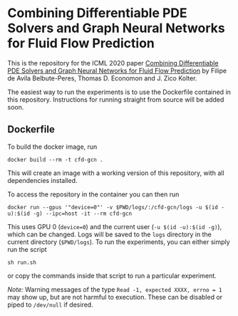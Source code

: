 # Combining Differentiable PDE Solvers and Graph Neural Networks for Fluid Flow Prediction


This is the repository for the ICML 2020 paper [Combining Differentiable PDE Solvers and Graph Neural Networks for Fluid Flow Prediction](https://arxiv.org/abs/2007.04439) by Filipe de Avila Belbute-Peres, Thomas D. Economon and J. Zico Kolter.

The easiest way to run the experiments is to use the Dockerfile contained in this repository.  Instructions for running straight from source will be added soon.

## Dockerfile

To build the docker image, run
```
docker build --rm -t cfd-gcn .
```
This will create an image with a working version of this repository, with all dependencies installed.

To access the repository in the container you can then run
```
docker run --gpus '"device=0"' -v $PWD/logs/:/cfd-gcn/logs -u $(id -u):$(id -g) --ipc=host -it --rm cfd-gcn
```
This uses GPU 0 (`device=0`) and the current user (`-u $(id -u):$(id -g)`), which can be changed. 
Logs will be saved to the `logs` directory in the current directory (`$PWD/logs`).
To run the experiments, you can either simply run the script
```
sh run.sh
```
or copy the commands inside that script to run a particular experiment.

*Note:* Warning messages of the type `Read -1, expected XXXX, errno = 1` may show up, but are not harmful to execution. 
These can be disabled or piped to `/dev/null` if desired. 
